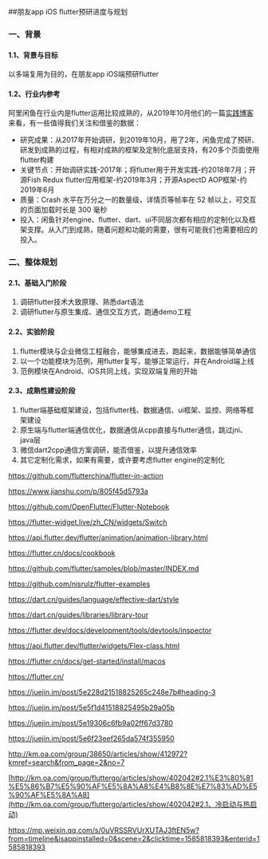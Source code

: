##朋友app iOS flutter预研进度与规划

### 一、背景

#### 1.1、背景与目标

以多端复用为目的，在朋友app iOS端预研flutter

#### 1.2、行业内参考

阿里闲鱼在行业内是flutter运用比较成熟的，从2019年10月他们的一篇[实践博客](https://developer.aliyun.com/article/720799)来看，有一些值得我们关注和借鉴的数据：

- 研究成果：从2017年开始调研，到2019年10月，用了2年，闲鱼完成了预研、研发到成熟的过程，有相对成熟的框架及定制化底层支持，有20多个页面使用flutter构建
- 关键节点：开始调研实践-2017年；将flutter用于开发实践-约2018年7月；开源Fish Redux flutter应用框架-约2019年3月；开源AspectD AOP框架-约2019年6月
- 质量：Crash 水平在万分之一的数量级，详情页等帧率在 52 帧以上，可交互的页面加载时长是 300 毫秒
- 投入：闲鱼针对engine、flutter、dart、ui不同层次都有相应的定制化以及框架支撑。从入门到成熟，随着问题和功能的需要，很有可能我们也需要相应的投入。

### 二、整体规划

#### 2.1、基础入门阶段

1. 调研flutter技术大致原理、熟悉dart语法
2. 调研flutter与原生集成、通信交互方式，跑通demo工程

#### 2.2、实验阶段

1. flutter模块与企业微信工程融合，能够集成进去，跑起来，数据能够简单通信
2. 以一个功能模块为范例，用flutter复写，能够正常运行，并在Android端上线
3. 范例模块在Android、iOS共同上线，实现双端复用的开始

#### 2.3、成熟性建设阶段

1. flutter端基础框架建设，包括flutter栈、数据通信、ui框架、监控、网络等框架建设
2. 原生端与flutter端通信优化，数据通信从cpp直接与flutter通信，跳过jni、java层
3. 微信dart2cpp通信方案调研，能否借鉴，以提升通信效率
4. 其它定制化需求，如果有需要，或许要考虑flutter engine的定制化







https://github.com/flutterchina/flutter-in-action

https://www.jianshu.com/p/805f45d5793a

https://github.com/OpenFlutter/Flutter-Notebook

https://flutter-widget.live/zh_CN/widgets/Switch

https://api.flutter.dev/flutter/animation/animation-library.html

https://flutter.cn/docs/cookbook

https://github.com/flutter/samples/blob/master/INDEX.md

https://github.com/nisrulz/flutter-examples

https://dart.cn/guides/language/effective-dart/style

https://dart.cn/guides/libraries/library-tour

https://flutter.dev/docs/development/tools/devtools/inspector

https://api.flutter.dev/flutter/widgets/Flex-class.html

https://flutter.cn/docs/get-started/install/macos

https://flutter.cn/

https://juejin.im/post/5e228d21518825265c248e7b#heading-3

https://juejin.im/post/5e5f1d41518825495b29a05b

https://juejin.im/post/5e19306c6fb9a02ff67d3780

https://juejin.im/post/5e6f23eef265da574f355950

http://km.oa.com/group/38650/articles/show/412972?kmref=search&from_page=2&no=7

[http://km.oa.com/group/fluttergo/articles/show/402042#2.1%E3%80%81%E5%86%B7%E5%90%AF%E5%8A%A8%E4%B8%8E%E7%83%AD%E5%90%AF%E5%8A%A8](http://km.oa.com/group/fluttergo/articles/show/402042#2.1、冷启动与热启动)

https://mp.weixin.qq.com/s/0uVRSSRVUrXUTAJ3ftEN5w?from=timeline&isappinstalled=0&scene=2&clicktime=1585818393&enterid=1585818393

